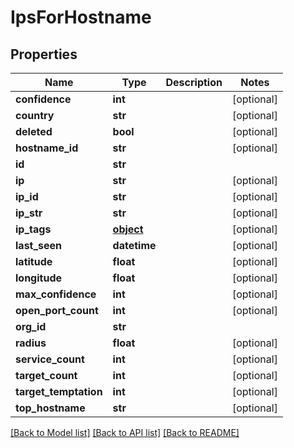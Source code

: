 # IpsForHostname

## Properties
Name | Type | Description | Notes
------------ | ------------- | ------------- | -------------
**confidence** | **int** |  | [optional] 
**country** | **str** |  | [optional] 
**deleted** | **bool** |  | [optional] 
**hostname_id** | **str** |  | [optional] 
**id** | **str** |  | 
**ip** | **str** |  | [optional] 
**ip_id** | **str** |  | [optional] 
**ip_str** | **str** |  | [optional] 
**ip_tags** | [**object**](.md) |  | [optional] 
**last_seen** | **datetime** |  | [optional] 
**latitude** | **float** |  | [optional] 
**longitude** | **float** |  | [optional] 
**max_confidence** | **int** |  | [optional] 
**open_port_count** | **int** |  | [optional] 
**org_id** | **str** |  | 
**radius** | **float** |  | [optional] 
**service_count** | **int** |  | [optional] 
**target_count** | **int** |  | [optional] 
**target_temptation** | **int** |  | [optional] 
**top_hostname** | **str** |  | [optional] 

[[Back to Model list]](../README.md#documentation-for-models) [[Back to API list]](../README.md#documentation-for-api-endpoints) [[Back to README]](../README.md)


